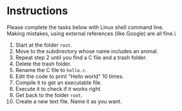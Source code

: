 # Instructions

Please complete the tasks below with Linux shell command line.\
Making mistakes, using external references (like Google) are all fine.\

1. Start at the folder `root`.
2. Move to the subdirectory whose name includes an animal.
3. Repeat step 2 until you find a C file and a trash folder.
4. Delete the trash folder.
5. Rename the C file to `hello.c`.
6. Edit the code to print "Hello world" 10 times.
7. Compile it to get an executable file.
8. Execute it to check if it works right.
9. Get back to the folder `root`.
10. Create a new text file. Name it as you want.
